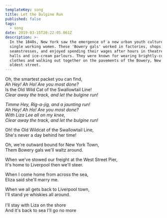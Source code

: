 ```yaml
---
templateKey: song
title: Let the Bulgine Run
published: false
tags:
  - song
date: 2019-03-15T20:22:05.061Z
description: >-
  In the 1840s, New York saw the emergence of a new urban youth culture among
  single working women. These 'Bowery gals' worked in factories, shops, or as
  seamstresses, and enjoyed spending their wages after hours in theatres, dance
  halls and ice-cream parlours. They were known for wearing brightly-coloured
  clothes and walking out together on the pavements of the Bowery, New York's
  oldest street.
---
```

Oh, the smartest packet you can find,\
_Ah Hey! Ah Ho! Are you most done?_\
Is the Old Wild Cat of the Swallowtail Line!\
_Clear away the track, and let the bulgine run!_

_Timme Hey, Rig-a-jig, and a jaunting run!_\
_Ah Hey! Ah Ho! Are you most done?_\
_With Liza Lee all on my knee,_\
_Clear away the track, and let the bulgine run!_

Oh! the Old Wildcat of the Swallowtail Line,\
She's never a day behind her time!

Oh, we're outward bound for New York Town,\
Them Bowery gals we'll waltz around.

When we've stowed our freight at the West Street Pier,\
It's home to Liverpool then we'll steer.

When I come home from across the sea,\
Eliza said she'll marry me.

When we all gets back to Liverpool town,\
I'll stand ye whiskies all around.\
\
I'll stay with Liza on the shore\
And it's back to sea I'll go no more
